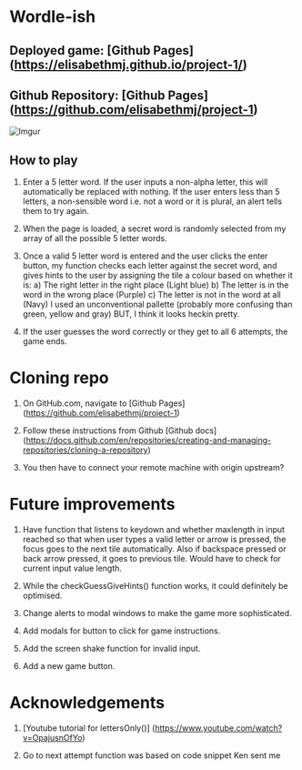 # Wordle-ish

## Deployed game: [Github Pages] (https://elisabethmj.github.io/project-1/)

## Github Repository: [Github Pages] (https://github.com/elisabethmj/project-1)

![Imgur](https://i.imgur.com/PUOpqF6.png)


## How to play

1. Enter a 5 letter word. If the user inputs a non-alpha letter, this will automatically be replaced with nothing. If the user enters less than 5 letters, a non-sensible word i.e. not a word or it is plural, an alert tells them to try again.

2. When the page is loaded, a secret word is randomly selected from my array of all the possible 5 letter words.

3. Once a valid 5 letter word is entered and the user clicks the enter button, my function checks each letter against the secret word, and gives hints to the user by assigning the tile a colour based on whether it is:
        a) The right letter in the right place (Light blue)
        b) The letter is in the word in the wrong place (Purple)
        c) The letter is not in the word at all (Navy)
I used an unconventional pallette (probably more confusing than green, yellow and gray) BUT, I think it looks heckin pretty.

4. If the user guesses the word correctly or they get to all 6 attempts, the game ends.



# Cloning repo

1. On GitHub.com, navigate to [Github Pages] (https://github.com/elisabethmj/project-1)

2. Follow these instructions from Github [Github docs] (https://docs.github.com/en/repositories/creating-and-managing-repositories/cloning-a-repository)

3. You then have to connect your remote machine with origin upstream?


# Future improvements

1. Have function that listens to keydown and whether maxlength in input reached so that when user types a valid letter or arrow is pressed, the focus goes to the next tile automatically. Also if backspace pressed or back arrow pressed, it goes to previous tile. Would have to check for current input value length.

2. While the checkGuessGiveHints() function works, it could definitely be optimised.

3. Change alerts to modal windows to make the game more sophisticated.

4. Add modals for button to click for game instructions.

5. Add the screen shake function for invalid input.

6. Add a new game button.


# Acknowledgements

1. [Youtube tutorial for lettersOnly()] (https://www.youtube.com/watch?v=OpajusnOfYo)

2. Go to next attempt function was based on code snippet Ken sent me





